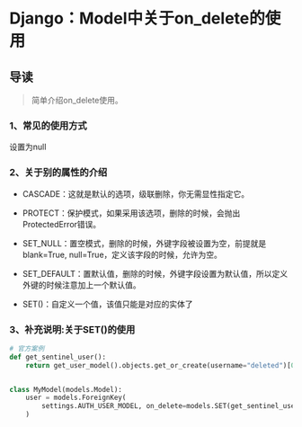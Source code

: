 # Django：Model中关于on_delete的使用

## 导读

> 简单介绍on_delete使用。

### 1、常见的使用方式

设置为null

### 2、关于别的属性的介绍

- CASCADE：这就是默认的选项，级联删除，你无需显性指定它。

- PROTECT：保护模式，如果采用该选项，删除的时候，会抛出ProtectedError错误。

- SET_NULL：置空模式，删除的时候，外键字段被设置为空，前提就是blank=True, null=True，定义该字段的时候，允许为空。

- SET_DEFAULT：置默认值，删除的时候，外键字段设置为默认值，所以定义外键的时候注意加上一个默认值。

- SET()：自定义一个值，该值只能是对应的实体了

### 3、补充说明:关于SET()的使用

```python
# 官方案例
def get_sentinel_user():
    return get_user_model().objects.get_or_create(username="deleted")[0]


class MyModel(models.Model):
    user = models.ForeignKey(
        settings.AUTH_USER_MODEL, on_delete=models.SET(get_sentinel_user),
    )

```
